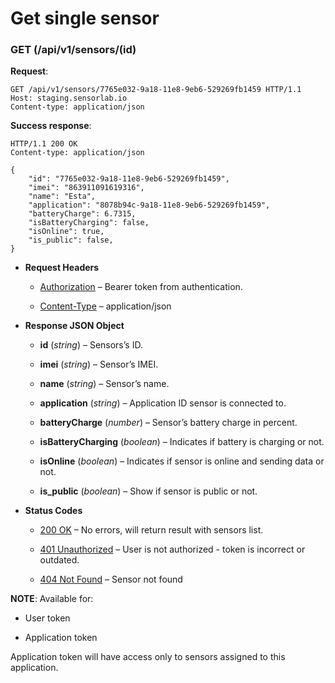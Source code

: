 # Get single sensor


### GET (/api/v1/sensors/(id)
**Request**:

```
GET /api/v1/sensors/7765e032-9a18-11e8-9eb6-529269fb1459 HTTP/1.1
Host: staging.sensorlab.io
Content-type: application/json
```

**Success response**:

```
HTTP/1.1 200 OK
Content-type: application/json

{
    "id": "7765e032-9a18-11e8-9eb6-529269fb1459",
    "imei": "863911091619316",
    "name": "Esta",
    "application": "8078b94c-9a18-11e8-9eb6-529269fb1459",
    "batteryCharge": 6.7315,
    "isBatteryCharging": false,
    "isOnline": true,
    "is_public": false,
}
```


* **Request Headers**

    
    * [Authorization](https://tools.ietf.org/html/rfc7235#section-4.2) – Bearer token from authentication.


    * [Content-Type](https://tools.ietf.org/html/rfc7231#section-3.1.1.5) – application/json



* **Response JSON Object**

    
    * **id** (*string*) – Sensors’s ID.


    * **imei** (*string*) – Sensor’s IMEI.


    * **name** (*string*) – Sensor’s name.


    * **application** (*string*) – Application ID sensor is connected to.


    * **batteryCharge** (*number*) – Sensor’s battery charge in percent.


    * **isBatteryCharging** (*boolean*) – Indicates if battery is charging or not.


    * **isOnline** (*boolean*) – Indicates if sensor is online and sending data or not.


    * **is_public** (*boolean*) – Show if sensor is public or not.



* **Status Codes**

    
    * [200 OK](http://www.w3.org/Protocols/rfc2616/rfc2616-sec10.html#sec10.2.1) – No errors, will return result with sensors list.


    * [401 Unauthorized](http://www.w3.org/Protocols/rfc2616/rfc2616-sec10.html#sec10.4.2) – User is not authorized - token is incorrect or outdated.


    * [404 Not Found](http://www.w3.org/Protocols/rfc2616/rfc2616-sec10.html#sec10.4.5) – Sensor not found


**NOTE**: Available for:


* User token


* Application token

Application token will have access only to sensors assigned to this application.
